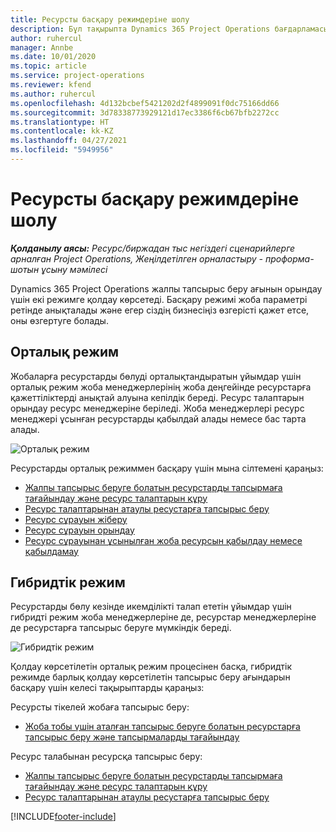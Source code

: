 ```yaml
---
title: Ресурсты басқару режимдеріне шолу
description: Бұл тақырыпта Dynamics 365 Project Operations бағдарламасында ресурсты басқару функциясы туралы ақпарат берілген.
author: ruhercul
manager: Annbe
ms.date: 10/01/2020
ms.topic: article
ms.service: project-operations
ms.reviewer: kfend
ms.author: ruhercul
ms.openlocfilehash: 4d132bcbef5421202d2f4899091f0dc75166dd66
ms.sourcegitcommit: 3d78338773929121d17ec3386f6cb67bfb2272cc
ms.translationtype: HT
ms.contentlocale: kk-KZ
ms.lasthandoff: 04/27/2021
ms.locfileid: "5949956"
---
```

# <a name="resource-management-modes-overview"></a>Ресурсты басқару режимдеріне шолу

_**Қолданылу аясы:** Ресурс/биржадан тыс негіздегі сценарийлерге арналған Project Operations, Жеңілдетілген орналастыру - проформа-шотын ұсыну мәмілесі_


Dynamics 365 Project Operations жалпы тапсырыс беру ағынын орындау үшін екі режимге қолдау көрсетеді. Басқару режимі жоба параметрі ретінде анықталады және егер сіздің бизнесіңіз өзгерісті қажет етсе, оны өзгертуге болады.    

## <a name="central-mode"></a>Орталық режим
Жобаларға ресурстарды бөлуді орталықтандыратын ұйымдар үшін орталық режим жоба менеджерлерінің жоба деңгейінде ресурстарға қажеттіліктерді анықтай алуына кепілдік береді. Ресурс талаптарын орындау ресурс менеджеріне беріледі. Жоба менеджерлері ресурс менеджері ұсынған ресурстарды қабылдай алады немесе бас тарта алады.

![Орталық режим](./media/resource-management-central.png)

Ресурстарды орталық режиммен басқару үшін мына сілтемені қараңыз:

- [Жалпы тапсырыс беруге болатын ресурстарды тапсырмаға тағайындау және ресурс талаптарын құру](/dynamics365/project-service/assign-generic-bookable-resource)
- [Ресурс талаптарынан атаулы ресустарға тапсырыс беру](/dynamics365/project-service/book-named-resource)
- [Ресурс сұрауын жіберу](/dynamics365/project-service/submit-resource-request)
- [Ресурс сұрауын орындау](/dynamics365/project-service/resource-management-fulfill-requests)
- [Ресурс сұрауынан ұсынылған жоба ресурсын қабылдау немесе қабылдамау](/dynamics365/project-service/accept-reject-proposed-resource)

## <a name="hybrid-mode"></a>Гибридтік режим
Ресурстарды бөлу кезінде икемділікті талап ететін ұйымдар үшін гибридті режим жоба менеджерлеріне де, ресурстар менеджерлеріне де ресурстарға тапсырыс беруге мүмкіндік береді.

![Гибридтік режим](./media/resource-management-hybrid.png)

Қолдау көрсетілетін орталық режим процесінен басқа, гибридтік режимде барлық қолдау көрсетілетін тапсырыс беру ағындарын басқару үшін келесі тақырыптарды қараңыз:

Ресурсты тікелей жобаға тапсырыс беру:
- [Жоба тобы үшін аталған тапсырыс беруге болатын ресурстарға тапсырыс беру және тапсырмаларды тағайындау](/dynamics365/project-service/assign-named-bookable-resource)

Ресурс талабынан ресурсқа тапсырыс беру:
- [Жалпы тапсырыс беруге болатын ресурстарды тапсырмаға тағайындау және ресурс талаптарын құру](/dynamics365/project-service/assign-generic-bookable-resource)
- [Ресурс талаптарынан атаулы ресустарға тапсырыс беру](/dynamics365/project-service/book-named-resource)


[!INCLUDE[footer-include](../includes/footer-banner.md)]